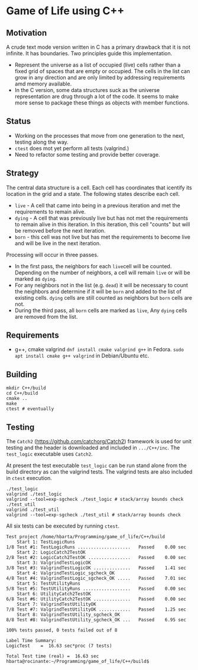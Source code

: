 # Game of Life using C++

## Motivation

A crude text mode version written in C has a primary drawback that it is not infinite. It has boundaries. Two principles guide this implementation.

* Represent the universe as a list of occupied (live) cells rather than a fixed grid of spaces that are empty or occupied. The cells in the list can grow in any direction and are only limited by addressing requirements amd memory available.
* In the C version, some data structures suck as the universe representation are drug through a lot of the code. It seems to make more sense to package these things as objects with member functions.

## Status

* Working on the processes that move from one generation to the next, testing along the way.
* `ctest` does mot yet perform all tests (valgrind.)
* Need to refactor some testing and provide better coverage.

## Strategy

The central data structure is a cell. Each cell has coordinates that icentify its location in the grid and a state. The following states describe each cell.

* `live` - A cell that came into being in a previous iteration and met the requirements to remain alive.
* `dying` - A cell that was previously live but has not met the requirements to remain alive in this iteration. In this iteration, this cell "counts" but will be removed before the next iteration.
* `born` - this cell was not live but has met the requirements to become live and will be live in the next iteration.

Processing will occur in three passes.

* In the first pass, the neighbors for each `live`cell will be counted. Depending on the number of neighbors, a cell will remain `live` or will be marked as `dying`.
* For any neighbors not in the list (e.g. `dead`) it will be necessary to count the neighbors and determine if it will be `born` and added to the list of existing cells. `dying` cells are still counted as neighbors but `born` cells are not.
* During the third pass, all `born` cells are marked as `live`, Any `dying` cells are removed from the list.

## Requirements

* g++, cmake valgrind `dnf install cmake valgrind g++` in Fedora. `sudo apt install cmake g++ valgrind` in Debian/Ubuntu etc.

## Building

```text
mkdir C++/build
cd C++/build
cmake ..
make
ctest # eventually
```

## Testing

The `Catch2` (https://github.com/catchorg/Catch2) framework is used for unit testing and the header is downloaded and included in `.../C++/inc`. The `test_logic` executable uses `Catch2`.

At present the test executable `test_logic` can be run stand alone from the build directory as can the valgrind tests. The valgrind tests are also included in `ctest` execution.

```text
./test_logic
valgrind ./test_logic
valgrind --tool=exp-sgcheck ./test_logic # stack/array bounds check
./test_util
valgrind ./test_util
valgrind --tool=exp-sgcheck ./test_util # stack/array bounds check
```

All six tests can be executed by running `ctest`.

```text
Test project /home/hbarta/Programming/game_of_life/C++/build
    Start 1: TestLogicRuns
1/8 Test #1: TestLogicRuns ....................   Passed    0.00 sec
    Start 2: LogicCatch2TestOK
2/8 Test #2: LogicCatch2TestOK ................   Passed    0.00 sec
    Start 3: ValgrindTestLogicOK
3/8 Test #3: ValgrindTestLogicOK ..............   Passed    1.41 sec
    Start 4: ValgrindTestLogic_sgcheck_OK
4/8 Test #4: ValgrindTestLogic_sgcheck_OK .....   Passed    7.01 sec
    Start 5: TestUtilityRuns
5/8 Test #5: TestUtilityRuns ..................   Passed    0.00 sec
    Start 6: UtilityCatch2TestOK
6/8 Test #6: UtilityCatch2TestOK ..............   Passed    0.00 sec
    Start 7: ValgrindTestUtilityOK
7/8 Test #7: ValgrindTestUtilityOK ............   Passed    1.25 sec
    Start 8: ValgrindTestUtility_sgcheck_OK
8/8 Test #8: ValgrindTestUtility_sgcheck_OK ...   Passed    6.95 sec

100% tests passed, 0 tests failed out of 8

Label Time Summary:
LogicTest    =  16.63 sec*proc (7 tests)

Total Test time (real) =  16.63 sec
hbarta@rocinante:~/Programming/game_of_life/C++/build$ 
```
